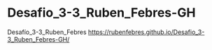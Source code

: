 # Desafio_3-3_Ruben_Febres-GH
 Desafío_3-3_Ruben_Febres
https://rubenfebres.github.io/Desafio_3-3_Ruben_Febres-GH/
